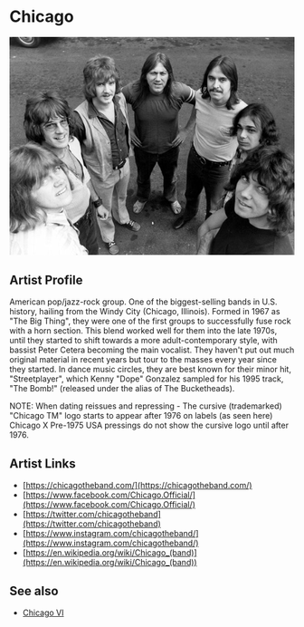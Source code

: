 # Chicago

![](../../assets/artists/Chicago.png)

## Artist Profile

American pop/jazz-rock group. One of the biggest-selling bands in U.S. history, hailing from the Windy City (Chicago, Illinois). Formed in 1967 as "The Big Thing", they were one of the first groups to successfully fuse rock with a horn section. This blend worked well for them into the late 1970s, until they started to shift towards a more adult-contemporary style, with bassist Peter Cetera becoming the main vocalist. They haven't put out much original material in recent years but tour to the masses every year since they started. In dance music circles, they are best known for their minor hit, "Streetplayer", which Kenny &quot;Dope&quot; Gonzalez sampled for his 1995 track, "The Bomb!" (released under the alias of The Bucketheads).

NOTE: When dating reissues and repressing - The cursive (trademarked) "Chicago TM" logo starts to appear after 1976 on labels (as seen here) Chicago X Pre-1975 USA pressings do not show the cursive logo until after 1976.

## Artist Links

- [https://chicagotheband.com/](https://chicagotheband.com/)
- [https://www.facebook.com/Chicago.Official/](https://www.facebook.com/Chicago.Official/)
- [https://twitter.com/chicagotheband](https://twitter.com/chicagotheband)
- [https://www.instagram.com/chicagotheband/](https://www.instagram.com/chicagotheband/)
- [https://en.wikipedia.org/wiki/Chicago_(band)](https://en.wikipedia.org/wiki/Chicago_(band))


## See also

- [Chicago VI](Chicago_VI.md)
